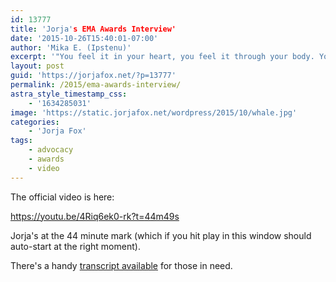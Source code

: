 ```yaml
---
id: 13777
title: 'Jorja's EMA Awards Interview'
date: '2015-10-26T15:40:01-07:00'
author: 'Mika E. (Ipstenu)'
excerpt: '"You feel it in your heart, you feel it through your body. You just want to get up and do something."'
layout: post
guid: 'https://jorjafox.net/?p=13777'
permalink: /2015/ema-awards-interview/
astra_style_timestamp_css:
    - '1634285031'
image: 'https://static.jorjafox.net/wordpress/2015/10/whale.jpg'
categories:
    - 'Jorja Fox'
tags:
    - advocacy
    - awards
    - video
---
```


The official video is here:

https://youtu.be/4Riq6ek0-rk?t=44m49s

Jorja's at the 44 minute mark (which if you hit play in this window should auto-start at the right moment).

There's a handy <a href="https://jorjafox.net/library/transcript/2015/ema-awards/">transcript available</a> for those in need.

